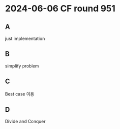# 2024-06-06 CF round 951


## A 
just implementation

## B
simplify problem

## C
Best case 이용

## D 
Divide and Conquer
